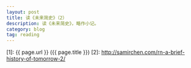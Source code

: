 ```yaml
---
layout: post
title: 读《未来简史》（2）
description: 读《未来简史》，略作小记。
category: blog
tag: reading
---
```












[SamirChen]: http://www.samirchen.com "SamirChen"
[1]: {{ page.url }} ({{ page.title }})
[2]: http://samirchen.com/rn-a-brief-history-of-tomorrow-2/
